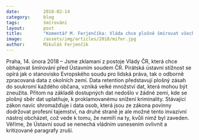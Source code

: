 ```yaml
---
date:         2018-02-14
category:     blog
tags:         šmírování
layout:       post
title:        "Komentář M. Ferjenčíka: Vláda chce plošně šmírovat všechny občany"
image:        /assets/img/articles/2018/mifer.jpg
author:       Mikuláš Ferjenčík
---
```

 
Praha, 14. února 2018 – Jsme zklamaní z postoje Vlády ČR, která chce obhajovat šmírování před Ústavním soudem ČR. Pirátská ústavní stížnost se opírá jak o stanovisko Evropského soudu pro lidská práva, tak o odborně zpracovaná data z okolních zemí. Data retention představují plošný zásah do soukromí každého občana, vzniká velké množství dat, která mohou být zneužita. Přitom na základě dostupných dat nedošlo v žádné zemi, kde se plošný sběr dat uplatňuje, k proklamovanému snížení kriminality. Stávající zákon navíc shromažďuje i data osob, která jsou ze zákona povinny dodržovat profesní tajemství, na druhé straně je ale možné tento invazivní nástroj obcházet, což vede k tomu, že nemíří na ty, kvůli nimž byl zaveden. Věříme, že Ústavní soud se nenechá vládním usnesením ovlivnit a kritizované paragrafy zruší.
